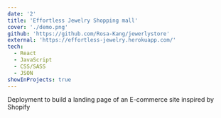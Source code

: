 ```yaml
---
date: '2'
title: 'Effortless Jewelry Shopping mall'
cover: './demo.png'
github: 'https://github.com/Rosa-Kang/jewerlystore'
external: 'https://effortless-jewelry.herokuapp.com/'
tech:
  - React
  - JavaScript
  - CSS/SASS
  - JSON
showInProjects: true
---
```


Deployment to build a landing page of an E-commerce site inspired by Shopify
